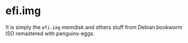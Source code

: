 # efi.img

It is simply the `efi.img` memdisk  and others stuff from Debian bookworm ISO remastered with penguins-eggs.

